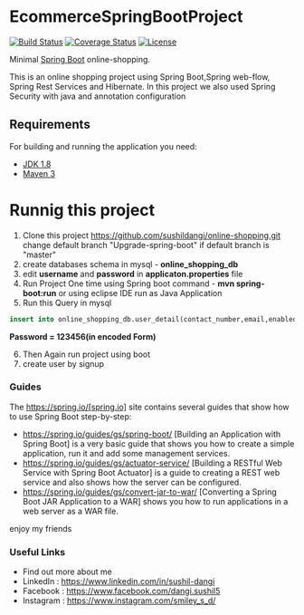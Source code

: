 # EcommerceSpringBootProject

[![Build Status](https://travis-ci.org/codecentric/springboot-sample-app.svg?branch=master)](http://www.pyarts.org)
[![Coverage Status](https://coveralls.io/repos/github/codecentric/springboot-sample-app/badge.svg?branch=master)](http://www.pyarts.org)
[![License](http://img.shields.io/:license-apache-blue.svg)](http://www.apache.org/licenses/LICENSE-2.0.html)

Minimal [Spring Boot](https://github.com/TejasKoshti/EcommerceSpringBootProject) online-shopping.

This is an online shopping project using Spring Boot,Spring web-flow, Spring Rest Services and Hibernate. In this project we also used Spring Security with java and annotation configuration

## Requirements

For building and running the application you need:

- [JDK 1.8](http://www.oracle.com/technetwork/java/javase/downloads/jdk8-downloads-2133151.html)
- [Maven 3](https://maven.apache.org)

# Runnig this project

1. Clone this project https://github.com/sushildangi/online-shopping.git change default branch "Upgrade-spring-boot" if default branch is "master"
2. create databases schema in mysql - **online_shopping_db**
3. edit **username** and **password** in **applicaton.properties** file
4. Run Project One time using Spring boot command - **mvn spring-boot:run** or using eclipse IDE run as Java Application
5. Run this Query in mysql

```sql
insert into online_shopping_db.user_detail(contact_number,email,enabled,first_name,last_name,password,role) values ('9876543210','admin@gmail.com',true,'admin','admin','$2a$10$6UVHQoHhpoYZxBB.k9r.deSLTT0RD1Yk8GdggRywGw0Snr8syRDtG','ADMIN')
```

**Password = 123456(in encoded Form)**

6. Then Again run project using boot
7. create user by signup

### Guides

The https://spring.io/[spring.io] site contains several guides that show how to use Spring
Boot step-by-step:

- https://spring.io/guides/gs/spring-boot/ [Building an Application with Spring Boot] is a
  very basic guide that shows you how to create a simple application, run it and add some
  management services.
- https://spring.io/guides/gs/actuator-service/ [Building a RESTful Web Service with Spring
  Boot Actuator] is a guide to creating a REST web service and also shows how the server
  can be configured.
- https://spring.io/guides/gs/convert-jar-to-war/ [Converting a Spring Boot JAR Application
  to a WAR] shows you how to run applications in a web server as a WAR file.

enjoy my friends

### Useful Links

- Find out more about me
- LinkedIn : https://www.linkedin.com/in/sushil-dangi
- Facebook : https://www.facebook.com/dangi.sushil5
- Instagram : https://www.instagram.com/smiley_s_d/
